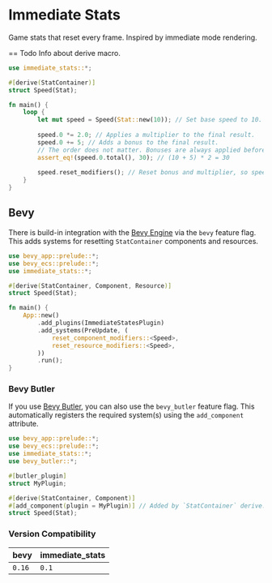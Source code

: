 # Immediate Stats

Game stats that reset every frame. Inspired by immediate mode rendering.

== Todo Info about derive macro.

```rust no_run
use immediate_stats::*;

#[derive(StatContainer)]
struct Speed(Stat);

fn main() {
    loop {
        let mut speed = Speed(Stat::new(10)); // Set base speed to 10.
        
        speed.0 *= 2.0; // Applies a multiplier to the final result.
        speed.0 += 5; // Adds a bonus to the final result.
        // The order does not matter. Bonuses are always applied before multipliers.
        assert_eq!(speed.0.total(), 30); // (10 + 5) * 2 = 30
        
        speed.reset_modifiers(); // Reset bonus and multiplier, so speed is back to 10.
    }
}
```

## Bevy

There is build-in integration with the [Bevy Engine](https://bevyengine.org) via the `bevy` feature flag.
This adds systems for resetting `StatContainer` components and resources.

```rust ignore
use bevy_app::prelude::*;
use bevy_ecs::prelude::*;
use immediate_stats::*;

#[derive(StatContainer, Component, Resource)]
struct Speed(Stat);

fn main() {
    App::new()
        .add_plugins(ImmediateStatesPlugin)
        .add_systems(PreUpdate, (
            reset_component_modifiers::<Speed>,
            reset_resource_modifiers::<Speed>,
        ))
        .run();
}
```

### Bevy Butler

If you use [Bevy Butler](https://github.com/TGRCdev/bevy-butler/), you can also use the `bevy_butler` feature flag.
This automatically registers the required system(s) using the `add_component` attribute.

```rust ignore
use bevy_app::prelude::*;
use bevy_ecs::prelude::*;
use immediate_stats::*;
use bevy_butler::*;

#[butler_plugin]
struct MyPlugin;

#[derive(StatContainer, Component)]
#[add_component(plugin = MyPlugin)] // Added by `StatContainer` derive.
struct Speed(Stat);
```

### Version Compatibility
| bevy   | immediate_stats |
|--------|-----------------|
| `0.16` | `0.1`           |